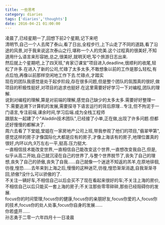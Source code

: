 ```yaml
---
title: 一些思考
category: diaries
tags: ['diaries','thoughts']
date: 2016-04-21 01:00:00
---
```

凌晨了,已经星期一了,回想下前2个星期,记下来吧  
清明节,自己一个人去爬了泰山,看了日出,全程步行,上下山走了不同的道路,看了沿途的风景,对于我来说这次泰山之行,堪称一个人的完美.这个过程真的很美好,不知道用什么语言来形容她,总之,很美好,就明天吧,写个旅游日志出来.  
然后就上个星期吧,上了四天班,"肯家订课宝"项目进入deadline,很顺利的收尾,轻松了许多.在进入了新的公司,忙碌了太多太多,不敢想象以前的工作是那么轻松,有点后怕,再像以前那样空闲地工作下去.忙碌点,才踏实  
现在的团队我感觉是处于起步阶段,存在很多问题,但是整个团队的氛围真的很好,做项目的积极性挺好,对项目的追求也挺好.在这里需要好好学习一下对编程,团队的理解.  
说到对编程的理解,算是对前端的理解,感觉自己缺少的太多太多.需要好好整理一下.需要追溯下计算机的发展,需要探寻下语言运行的背后原理...专注,但不拘泥于一门语言,专注前端,课余时间,学习后端.成为全栈工程师  
跟朋友一起建了个"Aladdin技术团队",已经接了小单,正在做,出现了许多问题.但都还好慢慢的都解决了.  
周六去看了下堂姐,堂姐在一家房地产公司上班,带我参观了他们的项目,"翡翠甲第",感觉这样的房子才像国际化大都是应有的房子,才像上海该有的房子,地理位置真的很好,内环以内,9万左右一平,挺高.压力挺大.    
一直相信技术能改变世界,一直相信自己能改变这个世界,一直想改变我自己,但是,似乎从高二开始,自己就沉浸在自己的世界了,与整个世界脱节了,丧失了自己的理想,丧失了自己的骄傲,丧失了自我......自己就像一个迷途不知返的羔羊,在原地徘徊,彷徨,惶恐......去年来到上海之后,慢慢的这种迷茫,彷徨,惶恐渐渐消退,自我渐渐寻回,骄傲?没什么可以骄傲的了.  
不关注一辆好车,不相信自己以后会买不了现在看起来很好的车;不关注上海的房价,不相信自己以后只能买一套上海的房子;不关注那些零零碎碎,那些已经阻碍你的发展.  
focus你的时间管理,focus你的健康,focus你的亲朋好友,focus你爱的人,focus你的技术,focus你的处人处事,focus你自身的发展......  
你若盛开......  
            孙志勇于二零一六年四月十一日凌晨

